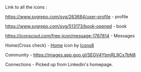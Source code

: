 Link to all the icons : 

https://www.svgrepo.com/svg/263684/user-profile - profile

https://www.svgrepo.com/svg/513173/book-opened - book

https://iconscout.com/free-icon/message-1767814 - Messages

Home(Cross check) - <a target="_blank" href="https://icons8.com/icon/86527/home">Home</a> icon by <a target="_blank" href="[https://icons8.com](https://icons8.com/)">Icons8</a>

Community - https://images.app.goo.gl/SEGV4YbmRL9Cx7bN8     

Connections - Picked up from Linkedin's homepage.